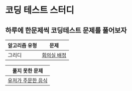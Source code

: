# 코딩 테스트 스터디

## 하루에 한문제씩 코딩테스트 문제를 풀어보자


|알고리즘 유형|문제|
|---|---|
|그리디|[회의실 배정](meeting-room.md)|


|풀지 못한 문제|
|---|
|[유저가 주문한 음식](food.md)|


